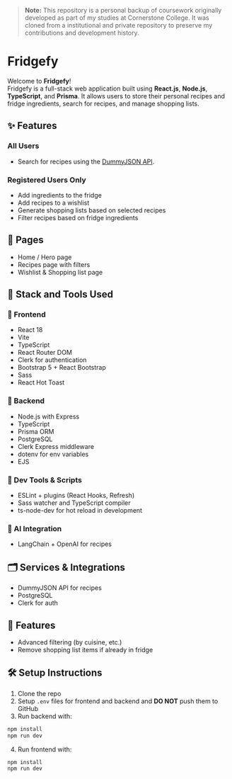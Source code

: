 > **Note:** This repository is a personal backup of coursework originally developed as part of my studies at Cornerstone College. It was cloned from a institutional and private repository to preserve my contributions and development history.

# Fridgefy

Welcome to **Fridgefy**!  
Fridgefy is a full-stack web application built using **React.js**, **Node.js**, **TypeScript**, and **Prisma**. It allows users to store their personal recipes and fridge ingredients, search for recipes, and manage shopping lists.

## ✨ Features

### All Users
- Search for recipes using the [DummyJSON API](https://dummyjson.com/recipes).

### Registered Users Only
- Add ingredients to the fridge
- Add recipes to a wishlist
- Generate shopping lists based on selected recipes
- Filter recipes based on fridge ingredients

## 📄 Pages
- Home / Hero page
- Recipes page with filters
- Wishlist & Shopping list page

## 🚀 Stack and Tools Used

### 🔧 Frontend
- React 18
- Vite
- TypeScript
- React Router DOM
- Clerk for authentication
- Bootstrap 5 + React Bootstrap
- Sass
- React Hot Toast

### 🧠 Backend
- Node.js with Express
- TypeScript
- Prisma ORM
- PostgreSQL
- Clerk Express middleware
- dotenv for env variables
- EJS

### 🧪 Dev Tools & Scripts
- ESLint + plugins (React Hooks, Refresh)
- Sass watcher and TypeScript compiler
- ts-node-dev for hot reload in development

### 🧠 AI Integration
- LangChain + OpenAI for recipes

## 🗂 Services & Integrations
- DummyJSON API for recipes
- PostgreSQL
- Clerk for auth

## 🎁 Features
- Advanced filtering (by cuisine, etc.)
- Remove shopping list items if already in fridge

## 🛠 Setup Instructions

1. Clone the repo
2. Setup `.env` files for frontend and backend and **DO NOT** push them to GitHub
3. Run backend with:
```bash
npm install
npm run dev
```
4. Run frontend with:
```bash
npm install
npm run dev
```
